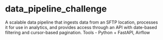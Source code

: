 # data_pipeline_challenge
A scalable data pipeline that ingests data from an SFTP location, processes it for use in analytics, and provides access through an API with date-based filtering and cursor-based pagination.
Tools - Python + FastAPI, Airflow
